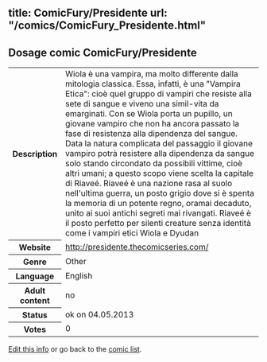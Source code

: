 title: ComicFury/Presidente
url: "/comics/ComicFury_Presidente.html"
---
Dosage comic ComicFury/Presidente
-----------------------------------------

<p id="msg"></p>
<script type="text/javascript">
if (window.location.search === '?edit_info_mail=sent_ok') {
  var elem = document.getElementById("msg");
  elem.innerHTML = 'Edited information sucessfully sent for review, which is usually done daily. Thanks!';
  elem.className = 'ok';
}
</script>
<table class="comicinfo">
<tr>
<th>Description</th><td>Wiola è una vampira, ma molto differente dalla mitologia classica. Essa, infatti, è una &quot;Vampira Etica&quot;: cioè quel gruppo di vampiri che resiste alla sete di sangue e viveno una simil-vita da emarginati. Con se Wiola porta un pupillo, un giovane vampiro che non ha ancora passato la fase di resistenza alla dipendenza del sangue. Data la natura complicata del passaggio il giovane vampiro potrà resistere alla dipendenza da sangue solo stando circondato da possibili vittime, cioè altri umani; a questo scopo viene scelta la capitale di Riaveé. Riaveé è una nazione rasa al suolo nell'ultima guerra, un posto grigio dove si è spenta la memoria di un potente regno, oramai decaduto, unito ai suoi antichi segreti mai rivangati. Riaveé è il posto perfetto per silenti creature senza identità come i vampiri etici Wiola e Dyudan</td>
</tr>
<tr>
<th>Website</th><td><a href="http://presidente.thecomicseries.com/">http://presidente.thecomicseries.com/</a></td>
</tr>
<tr>
<th>Genre</th><td>Other</td>
</tr>
<tr>
<th>Language</th><td>English</td>
</tr>
<tr>
<th>Adult content</th><td>no</td>
</tr>
<tr>
<th>Status</th><td>ok on 04.05.2013</td>
</tr>
<tr>
<th>Votes</th><td>0</td>
</tr>
</table>

[Edit this info](ComicFury_Presidente_edit.html) or go back to the [comic list](../comic-index.html).
